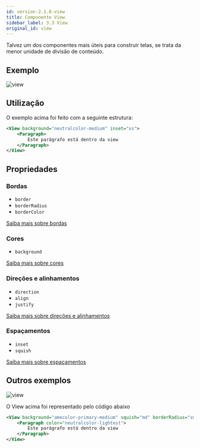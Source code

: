 ```yaml
---
id: version-2.1.8-view
title: Componente View
sidebar_label: 3.3 View
original_id: view
---
```



Talvez um dos componentes mais úteis para construir telas, se trata da menor unidade de divisão de conteúdo.

## Exemplo

![view](assets/images_components/v2.0.0/view.jpg)

## Utilização

O exemplo acima foi feito com a seguinte estrutura:

```xml
<View background="neutralcolor-medium" inset="xs">
    <Paragraph>
        Este parágrafo está dentro da view
    </Paragraph>
</View>
```

## Propriedades

### Bordas

* `border`
* `borderRadius`
* `borderColor`

[Saiba mais sobre bordas](border.md)

### Cores

* `background`

[Saiba mais sobre cores](color.md)

### Direções e alinhamentos

* `direction`
* `align`
* `justify`

[Saiba mais sobre direções e alinhamentos](flex.md)

### Espaçamentos

* `inset`
* `squish`

[Saiba mais sobre espaçamentos](space.md)

## Outros exemplos

![view](assets/images_components/v2.0.0/view2.jpg)

O View acima foi representado pelo código abaixo

```xml
<View background="amecolor-primary-medium" squish="md" borderRadius="sm">
    <Paragraph color="neutralcolor-lightest">
        Este parágrafo está dentro da view
    </Paragraph>
</View>
```
